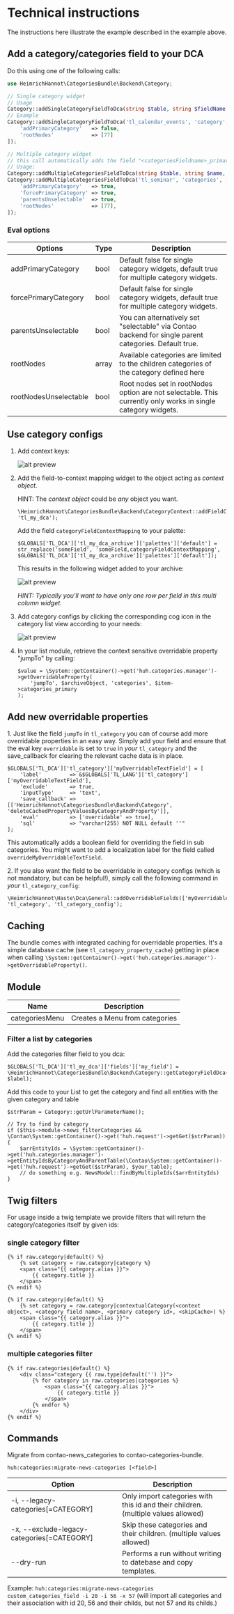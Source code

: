 # Technical instructions

The instructions here illustrate the example described in the example above.

## Add a category/categories field to your DCA

Do this using one of the following calls:

```php
use HeimrichHannot\CategoriesBundle\Backend\Category;

// Single category widget
// Usage 
Category::addSingleCategoryFieldToDca(string $table, string $fieldName, array $evalOverride => null, array $label = null);
// Example
Category::addSingleCategoryFieldToDca('tl_calendar_events', 'category', [
    'addPrimaryCategory'   => false,
    'rootNodes'            => [77]
]);

// Multiple category widget
// this call automatically adds the field "<categoriesFieldname>_primary" which is a simple integer field that contains the reference to the category marked as primary
// Usage:
Category::addMultipleCategoriesFieldToDca(string $table, string $name, array $evalOverride = null, array $label = null);
Category::addMultipleCategoriesFieldToDca('tl_seminar', 'categories', [
    'addPrimaryCategory'   => true,
    'forcePrimaryCategory' => true,
    'parentsUnselectable'  => true,
    'rootNodes'            => [77],
]);
```

### Eval options

| Options               | Type  | Description                                                                                                  |
|-----------------------|-------|--------------------------------------------------------------------------------------------------------------|
| addPrimaryCategory    | bool  | Default false for single category widgets, default true for multiple category widgets.                       |
| forcePrimaryCategory  | bool  | Default false for single category widgets, default true for multiple category widgets.                       |
| parentsUnselectable   | bool  | You can alternatively set "selectable" via Contao backend for single parent categories. Default true.        |
| rootNodes             | array | Available categories are limited to the children categories of the category defined here                     |
| rootNodesUnselectable | bool  | Root nodes set in rootNodes option are not selectable. This currently only works in single category widgets. |


## Use category configs

1. Add context keys:

    ![alt preview](img/contexts.png)

1. Add the field-to-context mapping widget to the object acting as *context object*.

    HINT: The *context object* could be _any_ object you want.
    
    ```
    \HeimrichHannot\CategoriesBundle\Backend\CategoryContext::addFieldContextMappingFieldToDca('tl_my_dca_archive', 'tl_my_dca');
    ```
    
    Add the field `categoryFieldContextMapping` to your palette:
    
    ```
    $GLOBALS['TL_DCA']['tl_my_dca_archive']['palettes']['default'] = str_replace('someField', 'someField,categoryFieldContextMapping', $GLOBALS['TL_DCA']['tl_my_dca_archive']['palettes']['default']);
    ```
    
    This results in the following widget added to your archive:
    
    ![alt preview](img/field-to-context-mapping.png)
    
    *HINT: Typically you'll want to have only one row *per field* in this multi column widget.*

1. Add category configs by clicking the corresponding cog icon in the category list view according to your needs:

    ![alt preview](img/category-config.png)

1. In your list module, retrieve the context sensitive overridable property "jumpTo" by calling:
    
    ```
    $value = \System::getContainer()->get('huh.categories.manager')->getOverridableProperty(
        'jumpTo', $archiveObject, 'categories', $item->categories_primary
    );
    ```

## Add new overridable properties

1\. Just like the field `jumpTo` in `tl_category` you can of course add more overridable properties in an easy way. Simply add your field and ensure that the eval key `overridable` is set to `true` in *your* `tl_category` and the save_callback for clearing the relevant cache data is in place.

```
$GLOBALS['TL_DCA']['tl_category']['myOverridableTextField'] = [
    'label'         => &$GLOBALS['TL_LANG']['tl_category']['myOverridableTextField'],
    'exclude'       => true,
    'inputType'     => 'text',
    'save_callback' => [['HeimrichHannot\CategoriesBundle\Backend\Category', 'deleteCachedPropertyValuesByCategoryAndProperty']],
    'eval'          => ['overridable' => true],
    'sql'           => "varchar(255) NOT NULL default ''"
];
```

This automatically adds a boolean field for overriding the field in sub categories. You might want to add a localization label for the field called `overrideMyOverridableTextField`.

2\. If you also want the field to be overridable in category configs (which is not mandatory, but can be helpful!), simply call the following command in *your* `tl_category_config`:

```
\HeimrichHannot\Haste\Dca\General::addOverridableFields(['myOverridableTextField'], 'tl_category', 'tl_category_config');
```

## Caching

The bundle comes with integrated caching for overridable properties. It's a simple database cache (see `tl_category_property_cache`) getting in place when calling `\System::getContainer()->get('huh.categories.manager')->getOverridableProperty()`.

## Module

Name | Description
----- | -----------
categoriesMenu | Creates a Menu from categories

### Filter a list by categories

Add the categories filter field to you dca:

```
$GLOBALS['TL_DCA']['tl_my_dca']['fields']['my_field'] = \HeimrichHannot\CategoriesBundle\Backend\Category::getCategoryFieldDca($eval, $label);
```

Add this code to your List to get the category and find all entities with the given category and table

```
$strParam = Category::getUrlParameterName();

// Try to find by category
if ($this->module->news_filterCategories && \Contao\System::getContainer()->get('huh.request')->getGet($strParam)) {
	$arrEntityIds = \System::getContainer()->get('huh.categories.manager')->getEntityIdsByCategoryAndParentTable(\Contao\System::getContainer()->get('huh.request')->getGet($strParam), $your_table);
	// do something e.g. NewsModel::findByMultipleIds($arrEntityIds)
}
```

## Twig filters

For usage inside a twig template we provide filters that will return the category/categories itself by given ids:

### single category filter

```
{% if raw.category|default() %}
    {% set category = raw.category|category %}
    <span class="{{ category.alias }}">
        {{ category.title }}
    </span>
{% endif %}
```

```
{% if raw.category|default() %}
    {% set category = raw.category|contextualCategory(<context object>, <category field name>, <primary category id>, <skipCache>) %}
    <span class="{{ category.alias }}">
        {{ category.title }}
    </span>
{% endif %}
```

### multiple categories filter

```
{% if raw.categories|default() %}
    <div class="category {{ raw.type|default('') }}">
        {% for category in raw.categories|categories %}
            <span class="{{ category.alias }}">
                {{ category.title }}
            </span>
        {% endfor %}
    </div>
{% endif %}
```


## Commands

Migrate from contao-news_categories to contao-categories-bundle.

`huh:categories:migrate-news-categories [<field>]`

Option | Description
------ | -----------
-i, --legacy-categories[=CATEGORY] | Only import categories with this id and their children. (multiple values allowed)
-x, --exclude-legacy-categories[=CATEGORY] | Skip these categories and their children. (multiple values allowed)
--dry-run | Performs a run without writing to datebase and copy templates.

Example: `huh:categories:migrate-news-categories custom_categories_field -i 20 -i 56 -x 57` (will import all categories and their association with id 20, 56 and their childs, but not 57 and its childs.)